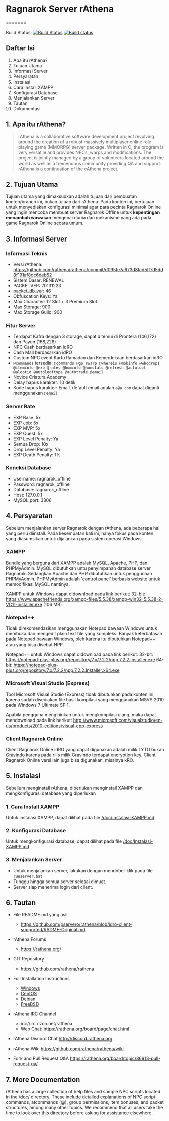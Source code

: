 # Ragnarok Server rAthena
=======

Build Status: [![Build Status](https://travis-ci.org/rathena/rathena.png?branch=master)](https://travis-ci.org/rathena/rathena) [![Build status](https://ci.appveyor.com/api/projects/status/8574b8nlwd57loda/branch/master?svg=true)](https://ci.appveyor.com/project/rAthenaAPI/rathena/branch/master)

Daftar Isi
---------
1. Apa itu rAthena?
2. Tujuan Utama
3. Informasi Server
4. Persyaratan
5. Instalasi
  1. Cara Install XAMPP
  2. Konfigurasi Database
  3. Menjalankan Server
6. Tautan
7. Dokumentasi

## 1. Apa itu rAthena?
> rAthena is a collaborative software development project revolving around the
creation of a robust massively multiplayer online role playing game (MMORPG)
server package. Written in C, the program is very versatile and provides NPCs,
warps and modifications. The project is jointly managed by a group of volunteers
located around the world as well as a tremendous community providing QA and
support. rAthena is a continuation of the eAthena project.

## 2. Tujuan Utama
Tujuan utama yang dimaksudkan adalah tujuan dari pembuatan konten/branch ini,
bukan tujuan dari rAthena. Pada konten ini, bertujuan untuk menyediakan
konfigurasi minimal agar para pecinta Ragnarok Online yang ingin mencoba
membuat server Ragnarok Offline untuk **kepentingan menambah wawasan** mengenai
dunia dan mekanisme yang ada pada game Ragnarok Online secara umum.

## 3. Informasi Server

### Informasi Teknis
* Versi rAthena: https://github.com/rathena/rathena/commit/d095fe7a673d8fcd5ff7d5dd8f191af8dc6deb52
* Sistem Dasar: RENEWAL
* PACKETVER: 20131223
* packet_db_ver: 46
* Obfuscation Keys: Ya
* Max Character: 12 Slot + 3 Premium Slot
* Max Storage: 900
* Max Storage Guild: 900

### Fitur Server
* Terdapat Kafra dengan 3 storage, dapat ditemui di Prontera (146,172) dan Payon (168,228)
* NPC Cash berdasarkan idRO
* Cash Mall berdasarkan idRO
* Custom NPC event Kartu Ramadan dan Kemerdekaan berdasarkan idRO
* `@commands` tersedia: `@commands @go @warp @whereis @mobinfo @whodrops @iteminfo @exp @rates @hominfo @homstats @refresh @autoloot @alootid @autoloottype @autotrade @email`
* Novice Criatura Academy
* Delay hapus karakter: 10 detik
* Kode hapus karakter: Email, default email adalah `a@a.com` dapat diganti menggunakan `@email`

### Server Rate
* EXP Base: 5x
* EXP Job: 5x
* EXP MVP: 5x
* EXP Quest: 5x
* EXP Level Penalty: Ya
* Semua Drop: 10x
* Drop Level Penalty: Ya
* EXP Death Penalty: 1%

### Koneksi Database
* Username: ragnarok_offline
* Password: ragnarok_offline
* Database: ragnarok_offline
* Host: 127.0.0.1
* MySQL port: 3306

## 4. Persyaratan
Sebelum menjalankan server Ragnarok dengan rAthena, ada beberapa hal yang perlu
diinstall. Pada kesempatan kali ini, hanya fokus pada konten yang diasumsikan
untuk dijalankan pada sistem operasi Windows.

### XAMPP
Bundle yang berguna dari XAMPP adalah MySQL, Apache, PHP, dan PHPMyAdmin. MySQL
dibutuhkan untu penyimpanan database server Ragnarok. Sedangkan Apache dan PHP
dibutuhkan untuk penggunaan PHPMyAdmin. PHPMyAdmin adalah 'control panel' berbasis
website untuk memodifikasi MySQL nantinya.

XAMPP untuk Windows dapat didownload pada link berikut:
32-bit: https://www.apachefriends.org/xampp-files/5.5.38/xampp-win32-5.5.38-2-VC11-installer.exe (106 MB)

### Notepad++
Tidak direkomendasikan menggunakan Notepad bawaan Windows untuk membuka dan
mengedit plain text file yang kompleks. Banyak keterbatasan pada Notepad bawaan
Windows, oleh karena itu dibutuhkan Notepad++ atau yang bisa disebut NPP.

Notepad++ untuk Windows dapat didownload pada link berikut:
32-bit: https://notepad-plus-plus.org/repository/7.x/7.2.2/npp.7.2.2.Installer.exe
64-bit: https://notepad-plus-plus.org/repository/7.x/7.2.2/npp.7.2.2.Installer.x64.exe

### Microsoft Visual Studio (Express)
Tool Microsoft Visual Studio (Express) tidak dibutuhkan pada konten ini, karena
sudah disediakan file hasil kompilasi yang menggunakan MSVS 2010 pada Windows 7
Ultimate SP 1.

Apabila pengguna mengininkan untuk mengkompilasi ulang, maka dapat
mendownload pada link berikut:
http://www.microsoft.com/visualstudio/en-us/products/2010-editions/visual-cpp-express

### Client Ragnarok Online
Client Ragnarok Online idRO yang dapat digunakan adalah milik LYTO bukan Gravindo
karena pada rilis milik Gravindo terdapat encryption key. Client Ragnarok Online
versi lain juga bisa digunakan, misalnya kRO.

## 5. Instalasi
Sebelium menginstall rAthena, diperlukan menginstall XAMPP dan mengkonfigurasi
database yang diperlukan

### 1. Cara Install XAMPP
Untuk instalasi XAMPP, dapat dilihat pada file [/doc/Instalasi-XAMPP.md](https://github.com/pservero/rathena/blob/idro-client-supported/doc/Instalasi-XAMPP.md)

### 2. Konfigurasi Database
Untuk mengkonfigurasi database, dapat dilihat pada file [/doc/Instalasi-XAMPP.md](https://github.com/pservero/rathena/blob/idro-client-supported/doc/Konfigurasi-Database.md)

### 3. Menjalankan Server
* Untuk menjalankan server, lakukan dengan mendobel-klik pada file `runserver.bat`
* Tunggu hingga semua server selesai dimuat.
* Server siap menerima login dari client.


## 6. Tautan
* File README.md yang asli
	* https://github.com/pservero/rathena/blob/idro-client-supported/RADME-Original.md

* rAthena Forums
	* https://rathena.org/

* GIT Repository
	* https://github.com/rathena/rathena

* Full Installation Instructions
	* [Windows](https://github.com/rathena/rathena/wiki/Install-on-Windows)
	* [CentOS](https://github.com/rathena/rathena/wiki/Install-on-Centos)
	* [Debian](https://github.com/rathena/rathena/wiki/Install-on-Debian)
	* [FreeBSD](https://github.com/rathena/rathena/wiki/Install-on-FreeBSD)
	
* rAthena IRC Channel
	* irc://irc.rizon.net/rathena
	* Web Chat: https://rathena.org/board/page/chat.html

* rAthena Discord Chat
	http://discord.rathena.org

* rAthena Wiki
	https://github.com/rathena/rathena/wiki

* Fork and Pull Request Q&A
	https://rathena.org/board/topic/86913-pull-request-qa/


## 7. More Documentation
rAthena has a large collection of help files and sample NPC scripts located in the /doc/
directory. These include detailed explanations of NPC script commands, atcommands (@),
group permissions, item bonuses, and packet structures, among many other topics. We
recommend that all users take the time to look over this directory before asking for
assistance elsewhere.
